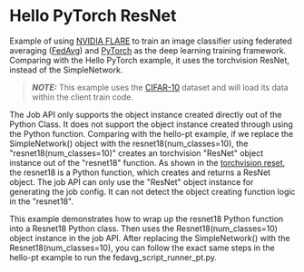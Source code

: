 # Hello PyTorch ResNet

Example of using [NVIDIA FLARE](https://nvflare.readthedocs.io/en/main/index.html) to train an image classifier
using federated averaging ([FedAvg](https://arxiv.org/abs/1602.05629))
and [PyTorch](https://pytorch.org/) as the deep learning training framework. Comparing with the Hello PyTorch example, it uses the torchvision ResNet, 
instead of the SimpleNetwork.

> **_NOTE:_** This example uses the [CIFAR-10](https://www.cs.toronto.edu/~kriz/cifar.html) dataset and will load its data within the client train code.

The Job API only supports the object instance created directly out of the Python Class. It does not support 
the object instance created through using the Python function. Comparing with the hello-pt example, 
if we replace the SimpleNetwork() object with the resnet18(num_classes=10), 
the "resnet18(num_classes=10)" creates an torchvision "ResNet" object instance out of the "resnet18" function. 
As shown in the [torchvision reset](https://github.com/pytorch/vision/blob/main/torchvision/models/resnet.py#L684-L705), 
the resnet18 is a Python function, which creates and returns a ResNet object. The job API can 
only use the "ResNet" object instance for generating the job config. It can not detect the object creating function logic in the "resnet18".

This example demonstrates how to wrap up the resnet18 Python function into a Resnet18 Python class. Then uses the Resnet18(num_classes=10)
object instance in the job API. After replacing the SimpleNetwork() with the Resnet18(num_classes=10),
you can follow the exact same steps in the hello-pt example to run the fedavg_script_runner_pt.py.
